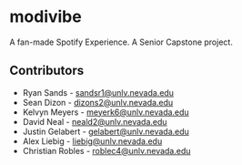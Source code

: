 # modivibe
A fan-made Spotify Experience. A Senior Capstone project.

## Contributors

- Ryan Sands - sandsr1@unlv.nevada.edu
- Sean Dizon - dizons2@unlv.nevada.edu
- Kelvyn Meyers - meyerk6@unlv.nevada.edu
- David Neal - neald2@unlv.nevada.edu
- Justin Gelabert - gelabert@unlv.nevada.edu
- Alex Liebig - liebig@unlv.nevada.edu
- Christian Robles - roblec4@unlv.nevada.edu
